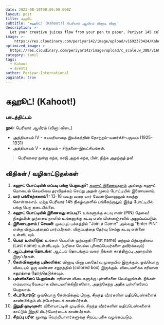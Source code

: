 ```yaml
---
date: 2023-08-10T00:00:00.000Z
layout: post
title: கஹூட்
subtitle: 'கஹூட்! (Kahoot!) பெரியார் ஆயிரம் வினாடி வினா'
description: >-
  Let your creative juices flow from your pen to paper. Periyar 145 celebratory event encourages you to bring out the writer in you. It’s your chance to affect others thru your words...
image: >-
    https://res.cloudinary.com/periyar142/image/upload/v1692373424/Kahoot_xw1old.jpg
optimized_image: >-
  https://res.cloudinary.com/periyar142/image/upload/c_scale,w_380/v1692373424/Kahoot_xw1old.jpg
category: tamil
tags:
  - Kahoot
  - events
author: Periyar-International
paginate: true
---
```


# கஹூட்! (Kahoot!)
 
### பாடத்திட்டம்
**நூல்:** பெரியார் ஆயிரம் (வினா-விடை)
- அத்தியாயம் IV - சுயமரியாதை இயக்கத்தின் தோற்றம்-வளர்ச்சி-பருவம் (1925-1931)
- அத்தியாயம் V - தத்துவம் - சிந்தனை-இலட்சியங்கள்.

> **பெரியாரை நன்கு கற்க, 
> கசடு அறக் கற்க, 
> பின், நிற்க அதற்குத் தக!**

## விதிகள் / வழிகாட்டுதல்கள்
1. **கஹுட் போட்டியில் எப்படி பங்கு பெறுவது?:** [கஹுட் இணையதளம்](https://kahoot.com/) அல்லது கஹுட் மொபைல் செயலியை தரவிறக்கம் செய்து அதன் மூலம் போட்டியில் இணையலாம்.
2. **யார் பங்கேற்கலாம்?:** 13-18 வயது வரை யார் வேண்டுமானாலும் கலந்து கொள்ளலாம். மற்ற பெரியார் 145 நிகழ்வுகளில் பங்கேற்றாலும் இந்த போட்டியில் பங்கு பெற தடையில்லை. 
3. **கஹுட் போட்டியில் இணைவது எப்படி?:** உங்களுக்கு கடவு எண் (PIN) தேவை! நிகழ்வின் முந்தைய நாளில் உங்களுக்கு கடவு எண் மின்னஞ்சலில் அனுப்பப்படும்.
4. **இணையதளம் / செயலி:** முகப்புப் பக்கத்தில் "Join a Game" அல்லது "Enter PIN" என்ற விருப்பத்தைப் பார்ப்பீர்கள். விருப்பத்தை தேர்வு செய்து கடவு என்னை உள்ளிடவும்.
5. **பெயர் உள்ளிடுக:** உங்கள் பெயரின் முற்பகுதி (First name) மற்றும் பிற்பகுதியை (Last name) உள்ளிடவும். (பரிசை வெல்ல புனைப்பெயர்களை தவிர்க்கவும்)
6. **ஆட்டத்தை தொடங்க:** ஆட்டம் தொடங்கும் வரை நீங்கள் காத்திருப்பு அறையில் இருப்பீர்கள்.
7. **கேள்விகளுக்கு பதிலளிக்க:** வினாடி வினா பலதேர்வு முறையில் இருக்கும். ஒவ்வொரு விடையும் ஒரு வண்ண சதுரத்தில் (colored box) இருக்கும். விடையளிக்க சரியான சதுரத்தை தேர்ந்தெடுக்கவும்.
8. **புள்ளிகளைப் பெறுங்கள்:** சரியான விடைகளுக்கு புள்ளிகளை வெல்லுங்கள். நீங்கள் எவ்வளவு வேகமாக விடையளிக்கிறீர்களோ, அதற்கேற்ற அதிக புள்ளிகளைப் பெறலாம்.
9. **லீடர்போர்டு:** ஒவ்வொரு கேள்விக்கும் பிறகு, சிறந்த வீரர்களின் மதிப்பெண்களைக் காண்பிக்கும் லீடர்போர்டைக் காண்பீர்கள்.
10. **இறுதி முடிவுகள்:** விளையாட்டின் முடிவில், சிறந்த வீரர்களின் மதிப்பெண்களைக் காட்டும் இறுதி லீடர்போர்டைக் காண்பீர்கள்.
11. **சிறப்பு பரிசு:** மூன்று வெற்றியாளர்களுக்கு சிறப்பு பரிசு வழங்கப்படும்.